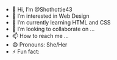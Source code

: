 - 👋 Hi, I’m @Shothottie43
- 👀 I’m interested in Web Design 
- 🌱 I’m currently learning HTML and CSS
- 💞️ I’m looking to collaborate on ...
- 📫 How to reach me ...
- 😄 Pronouns: She/Her
- ⚡ Fun fact:

<!---
Shothottie43/Shothottie43 is a ✨ special ✨ repository because its `README.md` (this file) appears on your GitHub profile.
You can click the Preview link to take a look at your changes.
--->
